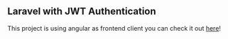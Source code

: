 ## Laravel with JWT Authentication

This project is using angular as frontend client you can check it out [here](https://github.com/gabrielroubiera/AngularJWTAuth)!
